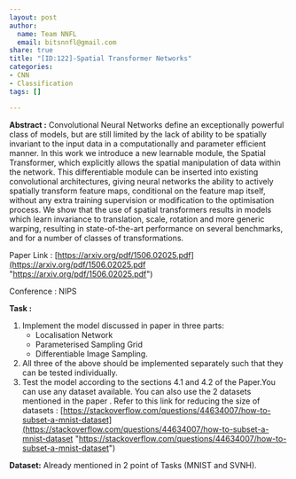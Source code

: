 ```yaml
---
layout: post
author:
  name: Team NNFL
  email: bitsnnfl@gmail.com
share: true
title: "[ID:122]-Spatial Transformer Networks"
categories:
- CNN
- Classification
tags: []

---
```

**Abstract :** Convolutional Neural Networks define an exceptionally powerful class of models, but are still limited by the lack of ability to be spatially invariant to the input data in a computationally and parameter efficient manner. In this work we introduce a new learnable module, the Spatial Transformer, which explicitly allows the spatial manipulation of data within the network. This differentiable module can be inserted into existing convolutional architectures, giving neural networks the ability to actively spatially transform feature maps, conditional on the feature map itself, without any extra training supervision or modification to the optimisation process. We show that the use of spatial transformers results in models which learn invariance to translation, scale, rotation and more generic warping, resulting in state-of-the-art performance on several benchmarks, and for a number of classes of transformations.

Paper Link : [https://arxiv.org/pdf/1506.02025.pdf](https://arxiv.org/pdf/1506.02025.pdf "https://arxiv.org/pdf/1506.02025.pdf")

Conference : NIPS

**Task :** 

1. Implement the model discussed in paper in three parts:
   * Localisation Network
   * Parameterised Sampling Grid
   * Differentiable Image Sampling.
2. All three of the above should be implemented separately such that they can be tested individually.
3. Test the model according to the sections 4.1 and 4.2 of the Paper.You can use any dataset available. You can also use the 2 datasets mentioned in the paper . Refer to this link for reducing the size of datasets : [https://stackoverflow.com/questions/44634007/how-to-subset-a-mnist-dataset](https://stackoverflow.com/questions/44634007/how-to-subset-a-mnist-dataset "https://stackoverflow.com/questions/44634007/how-to-subset-a-mnist-dataset")

**Dataset:** Already mentioned in 2 point of Tasks (MNIST and SVNH).
